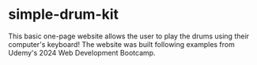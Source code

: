 # simple-drum-kit
This basic one-page website allows the user to play the drums using their computer's keyboard! The website was built following examples from Udemy's 2024 Web Development Bootcamp.
